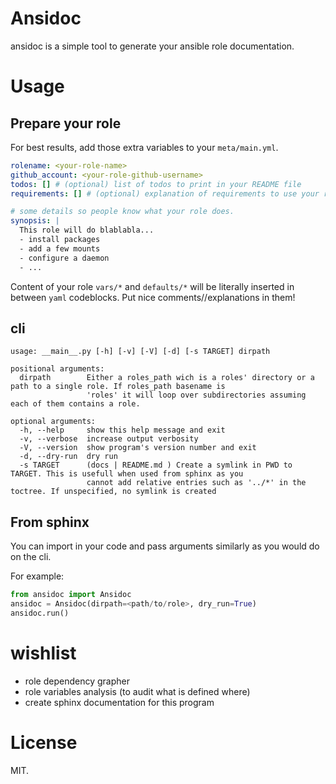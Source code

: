 # Ansidoc

ansidoc is a simple tool to generate your ansible role documentation.

# Usage

## Prepare your role

For best results, add those extra variables to your `meta/main.yml`.

```yaml
rolename: <your-role-name>
github_account: <your-role-github-username>
todos: [] # (optional) list of todos to print in your README file
requirements: [] # (optional) explanation of requirements to use your role

# some details so people know what your role does.
synopsis: |
  This role will do blablabla...
  - install packages
  - add a few mounts
  - configure a daemon
  - ...
```

Content of your role `vars/*` and `defaults/*` will be literally inserted in
between `yaml` codeblocks. Put nice comments//explanations in them!

## cli

```shell
usage: __main__.py [-h] [-v] [-V] [-d] [-s TARGET] dirpath

positional arguments:
  dirpath        Either a roles_path wich is a roles' directory or a path to a single role. If roles_path basename is
                 'roles' it will loop over subdirectories assuming each of them contains a role.

optional arguments:
  -h, --help     show this help message and exit
  -v, --verbose  increase output verbosity
  -V, --version  show program's version number and exit
  -d, --dry-run  dry run
  -s TARGET      (docs | README.md ) Create a symlink in PWD to TARGET. This is usefull when used from sphinx as you
                 cannot add relative entries such as '../*' in the toctree. If unspecified, no symlink is created
```

## From sphinx

You can import in your code and pass arguments similarly as you would do on the
cli.

For example:

```python
from ansidoc import Ansidoc
ansidoc = Ansidoc(dirpath=<path/to/role>, dry_run=True)
ansidoc.run()
```

# wishlist

- role dependency grapher
- role variables analysis (to audit what is defined where)
- create sphinx documentation for this program

# License

MIT.
